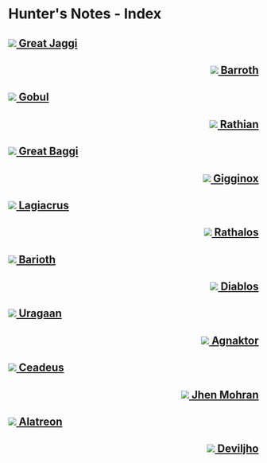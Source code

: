 # Hunter's Notes - Index

## <a href="Great-Jaggi.md" > <img src="icons/great-jaggi.png" > Great Jaggi </img></a>

<h2 style='text-align: right;'><a href='Qurupeco.md"> <img src="icons/qurupeco.png" /> Qurupeco </img></a></h2>

## <img src="icons/royal-ludroth.png" > Royal Ludroth

<h2 style='text-align: right;'> <img src="icons/barroth.png" /> Barroth </h2>

## <img src="icons/gobul.png" > Gobul

<h2 style='text-align: right;'> <img src="icons/rathian.png" /> Rathian </h2>

## <img src="icons/great-baggi.png" > Great Baggi

<h2 style='text-align: right;'> <img src="icons/gigginox.png" /> Gigginox </h2>

## <img src="icons/lagiacrus.png" > Lagiacrus

<h2 style='text-align: right;'> <img src="icons/rathalos.png" /> Rathalos </h2>

## <img src="icons/barioth.png" > Barioth

<h2 style='text-align: right;'> <img src="icons/diablos.png" /> Diablos </h2>

## <img src="icons/uragaan.png" > Uragaan

<h2 style='text-align: right;'> <img src="icons/agnaktor.png" /> Agnaktor </h2>

## <img src="icons/ceadeus.png" > Ceadeus

<h2 style='text-align: right;'> <img src="icons/jhen-mohran.png" /> Jhen Mohran </h2>

## <img src="icons/alatreon.png" > Alatreon

<h2 style='text-align: right;'> <img src="icons/deviljho.png" /> Deviljho </h2>
